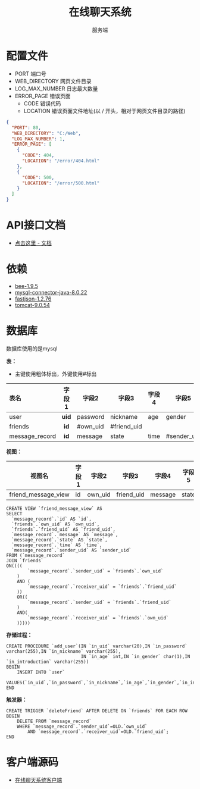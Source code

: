<h1 style="text-align : center;" align="center">在线聊天系统</h1>
<p style="text-align : center;" align="center">服务端</p>

# 配置文件

- PORT 端口号
- WEB_DIRECTORY 网页文件目录
- LOG_MAX_NUMBER 日志最大数量
- ERROR_PAGE 错误页面
    - CODE 错误代码
    - LOCATION 错误页面文件地址(以 / 开头，相对于网页文件目录的路径)

```json
{
  "PORT": 80,
  "WEB_DIRECTORY": "C:/Web",
  "LOG_MAX_NUMBER": 1,
  "ERROR_PAGE": [
    {
      "CODE": 404,
      "LOCATION": "/error/404.html"
    },
    {
      "CODE": 500,
      "LOCATION": "/error/500.html"
    }
  ]
}
```

# API接口文档

- [点击这里 - 文档](https://github.com/DevilSpiderX/ChatOnline/tree/main/doc)

# 依赖

- [bee-1.9.5](https://gitee.com/automvc/bee)
- [mysql-connector-java-8.0.22](https://github.com/mysql/mysql-connector-j)
- [fastjson-1.2.76](https://github.com/alibaba/fastjson)
- [tomcat-9.0.54](https://github.com/apache/tomcat)

# 数据库

数据库使用的是mysql

**表：**

- 主键使用粗体标出，外键使用#标出

| 表名             |   字段1   | 字段2      | 字段3         | 字段4  | 字段5         | 字段6           |
|:---------------|:-------:|----------|-------------|------|-------------|---------------|
| user           | **uid** | password | nickname    | age  | gender      | introduction  |
| friends        | **id**  | #own_uid | #friend_uid |      |             |               |
| message_record | **id**  | message  | state       | time | #sender_uid | #receiver_uid |

**视图：**

| 视图名                 | 字段1 | 字段2     | 字段3        | 字段4     | 字段5   | 字段6  | 字段7        |
|---------------------|-----|---------|------------|---------|-------|------|------------|
| friend_message_view | id  | own_uid | friend_uid | message | state | time | sender_uid |

```mysql
CREATE VIEW `friend_message_view` AS 
SELECT 
  `message_record`.`id` AS `id`,
  `friends`.`own_uid` AS `own_uid`,
  `friends`.`friend_uid` AS `friend_uid`,
  `message_record`.`message` AS `message`,
  `message_record`.`state` AS `state`,
  `message_record`.`time` AS `time`,
  `message_record`.`sender_uid` AS `sender_uid` 
FROM (`message_record` 
JOIN `friends` 
ON((((
        `message_record`.`sender_uid` = `friends`.`own_uid`
    ) 
    AND (
        `message_record`.`receiver_uid` = `friends`.`friend_uid`
    )) 
    OR((
        `message_record`.`sender_uid` = `friends`.`friend_uid`
    ) 
    AND(
        `message_record`.`receiver_uid` = `friends`.`own_uid`
    )))))
```

**存储过程：**

```mysql
CREATE PROCEDURE `add_user`(IN `in_uid` varchar(20),IN `in_password` varchar(255),IN `in_nickname` varchar(255),
                            IN `in_age` int,IN `in_gender` char(1),IN `in_introduction` varchar(255))
BEGIN
	INSERT INTO `user`
	VALUES(`in_uid`,`in_password`,`in_nickname`,`in_age`,`in_gender`,`in_introduction`);
END
```

**触发器：**

```mysql
CREATE TRIGGER `deleteFriend` AFTER DELETE ON `friends` FOR EACH ROW 
BEGIN
	DELETE FROM `message_record`
	WHERE `message_record`.`sender_uid`=OLD.`own_uid`
		AND `message_record`.`receiver_uid`=OLD.`friend_uid`;
END
```
# 客户端源码
- [在线聊天系统客户端](https://github.com/DevilSpiderX/ChatOnlineWeb)
